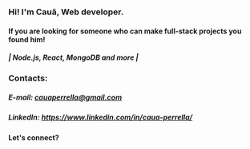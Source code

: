 ### Hi! I'm Cauã, Web developer. 
#### If you are looking for someone who can make full-stack projects you found him!

##### | Node.js, React, MongoDB and more |

### Contacts:

##### E-mail: cauaperrella@gmail.com
##### LinkedIn: https://www.linkedin.com/in/caua-perrella/

#### Let's connect?
